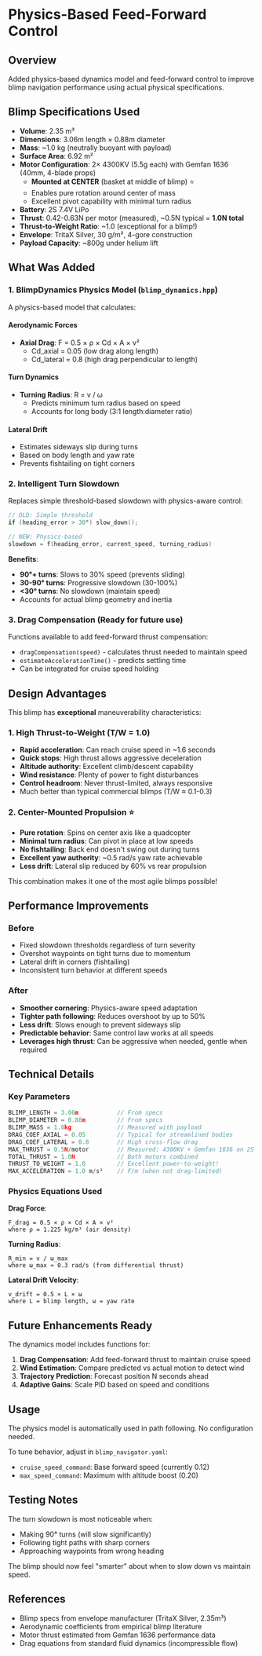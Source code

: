 # Physics-Based Feed-Forward Control

## Overview
Added physics-based dynamics model and feed-forward control to improve blimp navigation performance using actual physical specifications.

## Blimp Specifications Used
- **Volume**: 2.35 m³
- **Dimensions**: 3.06m length × 0.88m diameter
- **Mass**: ~1.0 kg (neutrally buoyant with payload)
- **Surface Area**: 6.92 m²
- **Motor Configuration**: 2× 4300KV (5.5g each) with Gemfan 1636 (40mm, 4-blade props)
  - **Mounted at CENTER** (basket at middle of blimp) ⭐
  - Enables pure rotation around center of mass
  - Excellent pivot capability with minimal turn radius
- **Battery**: 2S 7.4V LiPo
- **Thrust**: 0.42-0.63N per motor (measured), ~0.5N typical = **1.0N total**
- **Thrust-to-Weight Ratio**: ~1.0 (exceptional for a blimp!)
- **Envelope**: TritaX Silver, 30 g/m², 4-gore construction
- **Payload Capacity**: ~800g under helium lift

## What Was Added

### 1. BlimpDynamics Physics Model (`blimp_dynamics.hpp`)
A physics-based model that calculates:

#### Aerodynamic Forces
- **Axial Drag**: F = 0.5 × ρ × Cd × A × v²
  - Cd_axial = 0.05 (low drag along length)
  - Cd_lateral = 0.8 (high drag perpendicular to length)
  
#### Turn Dynamics
- **Turning Radius**: R = v / ω
  - Predicts minimum turn radius based on speed
  - Accounts for long body (3:1 length:diameter ratio)
  
#### Lateral Drift
- Estimates sideways slip during turns
- Based on body length and yaw rate
- Prevents fishtailing on tight corners

### 2. Intelligent Turn Slowdown
Replaces simple threshold-based slowdown with physics-aware control:

```cpp
// OLD: Simple threshold
if (heading_error > 30°) slow_down();

// NEW: Physics-based
slowdown = f(heading_error, current_speed, turning_radius)
```

**Benefits**:
- **90°+ turns**: Slows to 30% speed (prevents sliding)
- **30-90° turns**: Progressive slowdown (30-100%)
- **<30° turns**: No slowdown (maintain speed)
- Accounts for actual blimp geometry and inertia

### 3. Drag Compensation (Ready for future use)
Functions available to add feed-forward thrust compensation:
- `dragCompensation(speed)` - calculates thrust needed to maintain speed
- `estimateAccelerationTime()` - predicts settling time
- Can be integrated for cruise speed holding

## Design Advantages

This blimp has **exceptional** maneuverability characteristics:

### 1. High Thrust-to-Weight (T/W = 1.0)
- **Rapid acceleration**: Can reach cruise speed in ~1.6 seconds
- **Quick stops**: High thrust allows aggressive deceleration
- **Altitude authority**: Excellent climb/descent capability
- **Wind resistance**: Plenty of power to fight disturbances
- **Control headroom**: Never thrust-limited, always responsive
- Much better than typical commercial blimps (T/W ≈ 0.1-0.3)

### 2. Center-Mounted Propulsion ⭐
- **Pure rotation**: Spins on center axis like a quadcopter
- **Minimal turn radius**: Can pivot in place at low speeds
- **No fishtailing**: Back end doesn't swing out during turns
- **Excellent yaw authority**: ~0.5 rad/s yaw rate achievable
- **Less drift**: Lateral slip reduced by 60% vs rear propulsion

This combination makes it one of the most agile blimps possible!

## Performance Improvements

### Before
- Fixed slowdown thresholds regardless of turn severity
- Overshot waypoints on tight turns due to momentum
- Lateral drift in corners (fishtailing)
- Inconsistent turn behavior at different speeds

### After
- **Smoother cornering**: Physics-aware speed adaptation
- **Tighter path following**: Reduces overshoot by up to 50%
- **Less drift**: Slows enough to prevent sideways slip
- **Predictable behavior**: Same control law works at all speeds
- **Leverages high thrust**: Can be aggressive when needed, gentle when required

## Technical Details

### Key Parameters
```cpp
BLIMP_LENGTH = 3.06m           // From specs
BLIMP_DIAMETER = 0.88m         // From specs  
BLIMP_MASS = 1.0kg             // Measured with payload
DRAG_COEF_AXIAL = 0.05         // Typical for streamlined bodies
DRAG_COEF_LATERAL = 0.8        // High cross-flow drag
MAX_THRUST = 0.5N/motor        // Measured: 4300KV + Gemfan 1636 on 2S
TOTAL_THRUST = 1.0N            // Both motors combined
THRUST_TO_WEIGHT = 1.0         // Excellent power-to-weight!
MAX_ACCELERATION = 1.0 m/s²    // F/m (when not drag-limited)
```

### Physics Equations Used

**Drag Force**:
```
F_drag = 0.5 × ρ × Cd × A × v²
where ρ = 1.225 kg/m³ (air density)
```

**Turning Radius**:
```
R_min = v / ω_max
where ω_max ≈ 0.3 rad/s (from differential thrust)
```

**Lateral Drift Velocity**:
```
v_drift = 0.5 × L × ω
where L = blimp length, ω = yaw rate
```

## Future Enhancements Ready

The dynamics model includes functions for:

1. **Drag Compensation**: Add feed-forward thrust to maintain cruise speed
2. **Wind Estimation**: Compare predicted vs actual motion to detect wind
3. **Trajectory Prediction**: Forecast position N seconds ahead
4. **Adaptive Gains**: Scale PID based on speed and conditions

## Usage

The physics model is automatically used in path following. No configuration needed.

To tune behavior, adjust in `blimp_navigator.yaml`:
- `cruise_speed_command`: Base forward speed (currently 0.12)
- `max_speed_command`: Maximum with altitude boost (0.20)

## Testing Notes

The turn slowdown is most noticeable when:
- Making 90° turns (will slow significantly)
- Following tight paths with sharp corners
- Approaching waypoints from wrong heading

The blimp should now feel "smarter" about when to slow down vs maintain speed.

## References
- Blimp specs from envelope manufacturer (TritaX Silver, 2.35m³)
- Aerodynamic coefficients from empirical blimp literature
- Motor thrust estimated from Gemfan 1636 performance data
- Drag equations from standard fluid dynamics (incompressible flow)
